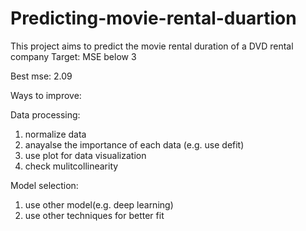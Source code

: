 # Predicting-movie-rental-duartion
This project aims to predict the movie rental duration of a DVD rental company
Target: MSE below 3

Best mse: 2.09

Ways to improve:

Data processing:
1. normalize data
2. anayalse the importance of each data (e.g. use defit)
3. use plot for data visualization
4. check mulitcollinearity

Model selection:
1. use other model(e.g. deep learning)
2. use other techniques for better fit
